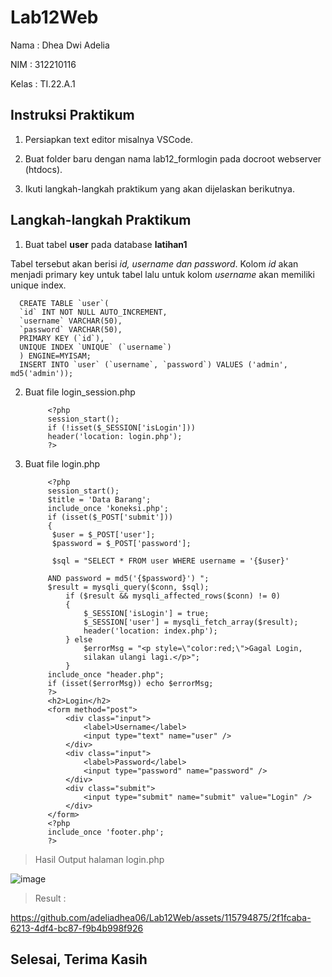# Lab12Web

Nama : Dhea Dwi Adelia

NIM  : 312210116

Kelas : TI.22.A.1

## Instruksi Praktikum
1. Persiapkan text editor misalnya VSCode.

2. Buat folder baru dengan nama lab12_formlogin pada docroot webserver (htdocs).

3. Ikuti langkah-langkah praktikum yang akan dijelaskan berikutnya.


## Langkah-langkah Praktikum

1. Buat tabel __user__ pada database __latihan1__

Tabel tersebut akan berisi *id, username dan password*. Kolom *id* akan menjadi primary key untuk tabel lalu untuk kolom *username* akan memiliki unique index.


      CREATE TABLE `user`(
      `id` INT NOT NULL AUTO_INCREMENT,
      `username` VARCHAR(50),
      `password` VARCHAR(50),
      PRIMARY KEY (`id`),
      UNIQUE INDEX `UNIQUE` (`username`)
      ) ENGINE=MYISAM;
      INSERT INTO `user` (`username`, `password`) VALUES ('admin', md5('admin'));


2. Buat file login_session.php


            <?php
            session_start();
            if (!isset($_SESSION['isLogin']))
            header('location: login.php');
            ?>


3. Buat file login.php


            <?php
            session_start();
            $title = 'Data Barang';
            include_once 'koneksi.php';
            if (isset($_POST['submit']))
            {
             $user = $_POST['user'];
             $password = $_POST['password'];
            
             $sql = "SELECT * FROM user WHERE username = '{$user}'
            
            AND password = md5('{$password}') ";
            $result = mysqli_query($conn, $sql);
                if ($result && mysqli_affected_rows($conn) != 0)
                {
                    $_SESSION['isLogin'] = true;
                    $_SESSION['user'] = mysqli_fetch_array($result);
                    header('location: index.php');
                } else
                    $errorMsg = "<p style=\"color:red;\">Gagal Login,
                    silakan ulangi lagi.</p>";
                }
            include_once "header.php";
            if (isset($errorMsg)) echo $errorMsg;
            ?>
            <h2>Login</h2>
            <form method="post">
                <div class="input">
                    <label>Username</label>
                    <input type="text" name="user" />
                </div>
                <div class="input">
                    <label>Password</label>
                    <input type="password" name="password" />
                </div>
                <div class="submit">
                    <input type="submit" name="submit" value="Login" />
                </div>
            </form>
            <?php
            include_once 'footer.php';
            ?>


> Hasil Output halaman login.php 

![image](https://github.com/adeliadhea06/Lab12Web/assets/115794875/d005f293-6ff4-4656-adab-79beee97a54f)

> Result :


https://github.com/adeliadhea06/Lab12Web/assets/115794875/2f1fcaba-6213-4df4-bc87-f9b4b998f926


## Selesai, Terima Kasih
